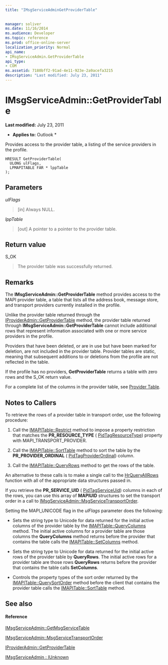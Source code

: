 ```yaml
---
title: "IMsgServiceAdminGetProviderTable"
 
 
manager: soliver
ms.date: 11/16/2014
ms.audience: Developer
ms.topic: reference
ms.prod: office-online-server
localization_priority: Normal
api_name:
- IMsgServiceAdmin.GetProviderTable
api_type:
- COM
ms.assetid: 7180bff2-91ad-4e11-923e-2a9acefa3215
description: "Last modified: July 23, 2011"
---
```


# IMsgServiceAdmin::GetProviderTable

 **Last modified:** July 23, 2011 
  
 * **Applies to:** Outlook * 
  
Provides access to the provider table, a listing of the service providers in the profile.
  
```
HRESULT GetProviderTable(
  ULONG ulFlags,
  LPMAPITABLE FAR * lppTable
);
```

## Parameters

 _ulFlags_
  
> [in] Always NULL.
    
 _lppTable_
  
> [out] A pointer to a pointer to the provider table.
    
## Return value

S_OK 
  
> The provider table was successfully returned.
    
## Remarks

The **IMsgServiceAdmin::GetProviderTable** method provides access to the MAPI provider table, a table that lists all the address book, message store, and transport providers currently installed in the profile. 
  
Unlike the provider table returned through the [IProviderAdmin::GetProviderTable](iprovideradmin-getprovidertable.md) method, the provider table returned through **IMsgServiceAdmin::GetProviderTable** cannot include additional rows that represent information associated with one or more service providers in the profile. 
  
Providers that have been deleted, or are in use but have been marked for deletion, are not included in the provider table. Provider tables are static, meaning that subsequent additions to or deletions from the profile are not reflected in the table. 
  
If the profile has no providers, **GetProviderTable** returns a table with zero rows and the S_OK return value. 
  
For a complete list of the columns in the provider table, see [Provider Table](provider-tables.md). 
  
## Notes to Callers

To retrieve the rows of a provider table in transport order, use the following procedure:
  
1. Call the [IMAPITable::Restrict](imapitable-restrict.md) method to impose a property restriction that matches the **PR_RESOURCE_TYPE** ( [PidTagResourceType](pidtagresourcetype-canonical-property.md)) property with MAPI_TRANSPORT_PROVIDER.
    
2. Call the [IMAPITable::SortTable](imapitable-sorttable.md) method to sort the table by the **PR_PROVIDER_ORDINAL** ( [PidTagProviderOrdinal](pidtagproviderordinal-canonical-property.md)) column. 
    
3. Call the [IMAPITable::QueryRows](imapitable-queryrows.md) method to get the rows of the table. 
    
An alternative to these calls is to make a single call to the [HrQueryAllRows](hrqueryallrows.md) function with all of the appropriate data structures passed in. 
  
If you retrieve the **PR_SERVICE_UID** ( [PidTagServiceUid](pidtagserviceuid-canonical-property.md)) columns in each of the rows, you can use this array of **MAPIUID** structures to set the transport order in a call to [IMsgServiceAdmin::MsgServiceTransportOrder](imsgserviceadmin-msgservicetransportorder.md).
  
Setting the MAPI_UNICODE flag in the  _ulFlags_ parameter does the following: 
  
- Sets the string type to Unicode for data returned for the initial active columns of the provider table by the [IMAPITable::QueryColumns](imapitable-querycolumns.md) method. The initial active columns for a provider table are those columns the **QueryColumns** method returns before the provider that contains the table calls the [IMAPITable::SetColumns](imapitable-setcolumns.md) method. 
    
- Sets the string type to Unicode for data returned for the initial active rows of the provider table by **QueryRows**. The initial active rows for a provider table are those rows **QueryRows** returns before the provider that contains the table calls **SetColumns**. 
    
- Controls the property types of the sort order returned by the [IMAPITable::QuerySortOrder](imapitable-querysortorder.md) method before the client that contains the provider table calls the [IMAPITable::SortTable](imapitable-sorttable.md) method. 
    
## See also

#### Reference

[IMsgServiceAdmin::GetMsgServiceTable](imsgserviceadmin-getmsgservicetable.md)
  
[IMsgServiceAdmin::MsgServiceTransportOrder](imsgserviceadmin-msgservicetransportorder.md)
  
[IProviderAdmin::GetProviderTable](iprovideradmin-getprovidertable.md)
  
[IMsgServiceAdmin : IUnknown](imsgserviceadminiunknown.md)

